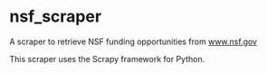 # nsf_scraper
A scraper to retrieve NSF funding opportunities from www.nsf.gov

This scraper uses the Scrapy framework for Python.
